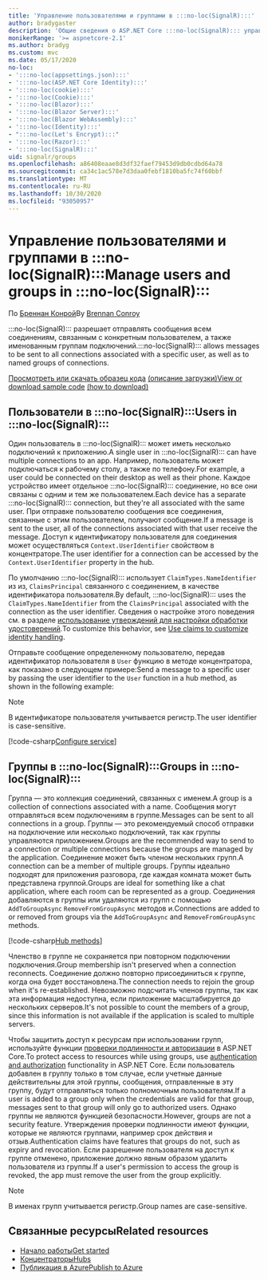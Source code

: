 ```yaml
---
title: 'Управление пользователями и группами в :::no-loc(SignalR):::'
author: bradygaster
description: 'Общие сведения о ASP.NET Core :::no-loc(SignalR)::: управлении пользователями и группами.'
monikerRange: '>= aspnetcore-2.1'
ms.author: bradyg
ms.custom: mvc
ms.date: 05/17/2020
no-loc:
- ':::no-loc(appsettings.json):::'
- ':::no-loc(ASP.NET Core Identity):::'
- ':::no-loc(cookie):::'
- ':::no-loc(Cookie):::'
- ':::no-loc(Blazor):::'
- ':::no-loc(Blazor Server):::'
- ':::no-loc(Blazor WebAssembly):::'
- ':::no-loc(Identity):::'
- ":::no-loc(Let's Encrypt):::"
- ':::no-loc(Razor):::'
- ':::no-loc(SignalR):::'
uid: signalr/groups
ms.openlocfilehash: a86408eaae8d3df32faef79453d9db0cdbd64a78
ms.sourcegitcommit: ca34c1ac578e7d3daa0febf1810ba5fc74f60bbf
ms.translationtype: MT
ms.contentlocale: ru-RU
ms.lasthandoff: 10/30/2020
ms.locfileid: "93050957"
---
```

# <a name="manage-users-and-groups-in-no-locsignalr"></a><span data-ttu-id="8d57d-103">Управление пользователями и группами в :::no-loc(SignalR):::</span><span class="sxs-lookup"><span data-stu-id="8d57d-103">Manage users and groups in :::no-loc(SignalR):::</span></span>

<span data-ttu-id="8d57d-104">По [Бреннан Конрой](https://github.com/BrennanConroy)</span><span class="sxs-lookup"><span data-stu-id="8d57d-104">By [Brennan Conroy](https://github.com/BrennanConroy)</span></span>

<span data-ttu-id="8d57d-105">:::no-loc(SignalR)::: разрешает отправлять сообщения всем соединениям, связанным с конкретным пользователем, а также именованным группам подключений.</span><span class="sxs-lookup"><span data-stu-id="8d57d-105">:::no-loc(SignalR)::: allows messages to be sent to all connections associated with a specific user, as well as to named groups of connections.</span></span>

<span data-ttu-id="8d57d-106">[Просмотреть или скачать образец кода](https://github.com/dotnet/AspNetCore.Docs/tree/master/aspnetcore/signalr/groups/sample/) [(описание загрузки)](xref:index#how-to-download-a-sample)</span><span class="sxs-lookup"><span data-stu-id="8d57d-106">[View or download sample code](https://github.com/dotnet/AspNetCore.Docs/tree/master/aspnetcore/signalr/groups/sample/) [(how to download)](xref:index#how-to-download-a-sample)</span></span>

## <a name="users-in-no-locsignalr"></a><span data-ttu-id="8d57d-107">Пользователи в :::no-loc(SignalR):::</span><span class="sxs-lookup"><span data-stu-id="8d57d-107">Users in :::no-loc(SignalR):::</span></span>

<span data-ttu-id="8d57d-108">Один пользователь в :::no-loc(SignalR)::: может иметь несколько подключений к приложению.</span><span class="sxs-lookup"><span data-stu-id="8d57d-108">A single user in :::no-loc(SignalR)::: can have multiple connections to an app.</span></span> <span data-ttu-id="8d57d-109">Например, пользователь может подключаться к рабочему столу, а также по телефону.</span><span class="sxs-lookup"><span data-stu-id="8d57d-109">For example, a user could be connected on their desktop as well as their phone.</span></span> <span data-ttu-id="8d57d-110">Каждое устройство имеет отдельное :::no-loc(SignalR)::: соединение, но все они связаны с одним и тем же пользователем.</span><span class="sxs-lookup"><span data-stu-id="8d57d-110">Each device has a separate :::no-loc(SignalR)::: connection, but they're all associated with the same user.</span></span> <span data-ttu-id="8d57d-111">При отправке пользователю сообщения все соединения, связанные с этим пользователем, получают сообщение.</span><span class="sxs-lookup"><span data-stu-id="8d57d-111">If a message is sent to the user, all of the connections associated with that user receive the message.</span></span> <span data-ttu-id="8d57d-112">Доступ к идентификатору пользователя для соединения может осуществляться `Context.UserIdentifier` свойством в концентраторе.</span><span class="sxs-lookup"><span data-stu-id="8d57d-112">The user identifier for a connection can be accessed by the `Context.UserIdentifier` property in the hub.</span></span>

<span data-ttu-id="8d57d-113">По умолчанию :::no-loc(SignalR)::: использует `ClaimTypes.NameIdentifier` из из, `ClaimsPrincipal` связанного с соединением, в качестве идентификатора пользователя.</span><span class="sxs-lookup"><span data-stu-id="8d57d-113">By default, :::no-loc(SignalR)::: uses the `ClaimTypes.NameIdentifier` from the `ClaimsPrincipal` associated with the connection as the user identifier.</span></span> <span data-ttu-id="8d57d-114">Сведения о настройке этого поведения см. в разделе [использование утверждений для настройки обработки удостоверений](xref:signalr/authn-and-authz#use-claims-to-customize-identity-handling).</span><span class="sxs-lookup"><span data-stu-id="8d57d-114">To customize this behavior, see [Use claims to customize identity handling](xref:signalr/authn-and-authz#use-claims-to-customize-identity-handling).</span></span>

<span data-ttu-id="8d57d-115">Отправьте сообщение определенному пользователю, передав идентификатор пользователя в `User` функцию в методе концентратора, как показано в следующем примере:</span><span class="sxs-lookup"><span data-stu-id="8d57d-115">Send a message to a specific user by passing the user identifier to the `User` function in a hub method, as shown in the following example:</span></span>

> [!NOTE]
> <span data-ttu-id="8d57d-116">В идентификаторе пользователя учитывается регистр.</span><span class="sxs-lookup"><span data-stu-id="8d57d-116">The user identifier is case-sensitive.</span></span>

[!code-csharp[Configure service](groups/sample/Hubs/ChatHub.cs?range=29-32)]

## <a name="groups-in-no-locsignalr"></a><span data-ttu-id="8d57d-117">Группы в :::no-loc(SignalR):::</span><span class="sxs-lookup"><span data-stu-id="8d57d-117">Groups in :::no-loc(SignalR):::</span></span>

<span data-ttu-id="8d57d-118">Группа — это коллекция соединений, связанных с именем.</span><span class="sxs-lookup"><span data-stu-id="8d57d-118">A group is a collection of connections associated with a name.</span></span> <span data-ttu-id="8d57d-119">Сообщения могут отправляться всем подключениям в группе.</span><span class="sxs-lookup"><span data-stu-id="8d57d-119">Messages can be sent to all connections in a group.</span></span> <span data-ttu-id="8d57d-120">Группы — это рекомендуемый способ отправки на подключение или несколько подключений, так как группы управляются приложением.</span><span class="sxs-lookup"><span data-stu-id="8d57d-120">Groups are the recommended way to send to a connection or multiple connections because the groups are managed by the application.</span></span> <span data-ttu-id="8d57d-121">Соединение может быть членом нескольких групп.</span><span class="sxs-lookup"><span data-stu-id="8d57d-121">A connection can be a member of multiple groups.</span></span> <span data-ttu-id="8d57d-122">Группы идеально подходят для приложения разговора, где каждая комната может быть представлена группой.</span><span class="sxs-lookup"><span data-stu-id="8d57d-122">Groups are ideal for something like a chat application, where each room can be represented as a group.</span></span> <span data-ttu-id="8d57d-123">Соединения добавляются в группы или удаляются из групп с помощью `AddToGroupAsync` `RemoveFromGroupAsync` методов и.</span><span class="sxs-lookup"><span data-stu-id="8d57d-123">Connections are added to or removed from groups via the `AddToGroupAsync` and `RemoveFromGroupAsync` methods.</span></span>

[!code-csharp[Hub methods](groups/sample/Hubs/ChatHub.cs?range=15-27)]

<span data-ttu-id="8d57d-124">Членство в группе не сохраняется при повторном подключении подключения.</span><span class="sxs-lookup"><span data-stu-id="8d57d-124">Group membership isn't preserved when a connection reconnects.</span></span> <span data-ttu-id="8d57d-125">Соединение должно повторно присоединиться к группе, когда она будет восстановлена.</span><span class="sxs-lookup"><span data-stu-id="8d57d-125">The connection needs to rejoin the group when it's re-established.</span></span> <span data-ttu-id="8d57d-126">Невозможно подсчитать членов группы, так как эта информация недоступна, если приложение масштабируется до нескольких серверов.</span><span class="sxs-lookup"><span data-stu-id="8d57d-126">It's not possible to count the members of a group, since this information is not available if the application is scaled to multiple servers.</span></span>

<span data-ttu-id="8d57d-127">Чтобы защитить доступ к ресурсам при использовании групп, используйте функции [проверки подлинности и авторизации](xref:signalr/authn-and-authz) в ASP.NET Core.</span><span class="sxs-lookup"><span data-stu-id="8d57d-127">To protect access to resources while using groups, use [authentication and authorization](xref:signalr/authn-and-authz) functionality in ASP.NET Core.</span></span> <span data-ttu-id="8d57d-128">Если пользователь добавлен в группу только в том случае, если учетные данные действительны для этой группы, сообщения, отправленные в эту группу, будут отправляться только полномочным пользователям.</span><span class="sxs-lookup"><span data-stu-id="8d57d-128">If a user is added to a group only when the credentials are valid for that group, messages sent to that group will only go to authorized users.</span></span> <span data-ttu-id="8d57d-129">Однако группы не являются функцией безопасности.</span><span class="sxs-lookup"><span data-stu-id="8d57d-129">However, groups are not a security feature.</span></span> <span data-ttu-id="8d57d-130">Утверждения проверки подлинности имеют функции, которые не являются группами, например срок действия и отзыв.</span><span class="sxs-lookup"><span data-stu-id="8d57d-130">Authentication claims have features that groups do not, such as expiry and revocation.</span></span> <span data-ttu-id="8d57d-131">Если разрешение пользователя на доступ к группе отменено, приложение должно явным образом удалить пользователя из группы.</span><span class="sxs-lookup"><span data-stu-id="8d57d-131">If a user's permission to access the group is revoked, the app must remove the user from the group explicitly.</span></span>

> [!NOTE]
> <span data-ttu-id="8d57d-132">В именах групп учитывается регистр.</span><span class="sxs-lookup"><span data-stu-id="8d57d-132">Group names are case-sensitive.</span></span>

## <a name="related-resources"></a><span data-ttu-id="8d57d-133">Связанные ресурсы</span><span class="sxs-lookup"><span data-stu-id="8d57d-133">Related resources</span></span>

* [<span data-ttu-id="8d57d-134">Начало работы</span><span class="sxs-lookup"><span data-stu-id="8d57d-134">Get started</span></span>](xref:tutorials/signalr)
* [<span data-ttu-id="8d57d-135">Концентраторы</span><span class="sxs-lookup"><span data-stu-id="8d57d-135">Hubs</span></span>](xref:signalr/hubs)
* [<span data-ttu-id="8d57d-136">Публикация в Azure</span><span class="sxs-lookup"><span data-stu-id="8d57d-136">Publish to Azure</span></span>](xref:signalr/publish-to-azure-web-app)
